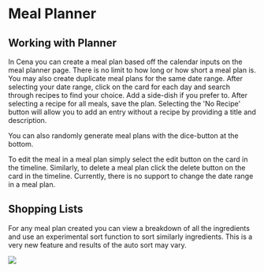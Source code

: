 # Meal Planner

## Working with Planner

In Cena you can create a meal plan based off the calendar inputs on the meal planner page. There is no limit to how long or how short a meal plan is. You may also create duplicate meal plans for the same date range. After selecting your date range, click on the card for each day and search through recipes to find your choice. Add a side-dish if you prefer to. After selecting a recipe for all meals, save the plan. Selecting the 'No Recipe' button will allow you to add an entry without a recipe by providing a title and description.

You can also randomly generate meal plans with the dice-button at the bottom.

To edit the meal in a meal plan simply select the edit button on the card in the timeline. Similarly, to delete a meal plan click the delete button on the card in the timeline. Currently, there is no support to change the date range in a meal plan.

## Shopping Lists

For any meal plan created you can view a breakdown of all the ingredients and use an experimental sort function to sort similarly ingredients. This is a very new feature and results of the auto sort may vary.

![](../../assets/gifs/meal-planner-demoV3.gif)
